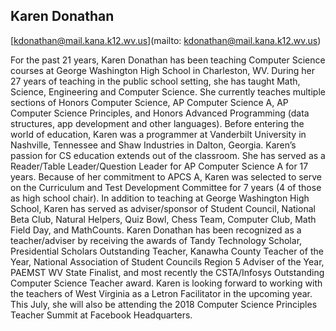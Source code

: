 ## Karen Donathan

[kdonathan@mail.kana.k12.wv.us](mailto: kdonathan@mail.kana.k12.wv.us)

For the past 21 years, Karen Donathan has been teaching Computer Science courses at George Washington High School in Charleston, WV.  During her 27 years of teaching in the public school setting, she has taught Math, Science, Engineering and Computer Science.  She currently teaches multiple sections of Honors Computer Science, AP Computer Science A, AP Computer Science Principles, and Honors Advanced Programming (data structures, app development and other languages).  Before entering the world of education, Karen was a programmer at Vanderbilt University in Nashville, Tennessee and Shaw Industries in Dalton, Georgia.  Karen’s passion for CS education extends out of the classroom.  She has served as a Reader/Table Leader/Question Leader for AP Computer Science A for 17 years.  Because of her commitment to APCS A, Karen was selected to serve on the Curriculum and Test Development Committee for 7 years (4 of those as high school chair).  In addition to teaching at George Washington High School, Karen has served as adviser/sponsor of Student Council, National Beta Club, Natural Helpers, Quiz Bowl, Chess Team, Computer Club, Math Field Day, and MathCounts.  Karen Donathan has been recognized as a teacher/adviser by receiving the awards of Tandy Technology Scholar, Presidential Scholars Outstanding Teacher, Kanawha County Teacher of the Year, National Association of Student Councils Region 5 Adviser of the Year, PAEMST WV State Finalist, and most recently the CSTA/Infosys Outstanding Computer Science Teacher award.  Karen is looking forward to working with the teachers of West Virginia as a Letron Facilitator in the upcoming year.  This July, she will also be attending the 2018 Computer Science Principles Teacher Summit at Facebook Headquarters.
